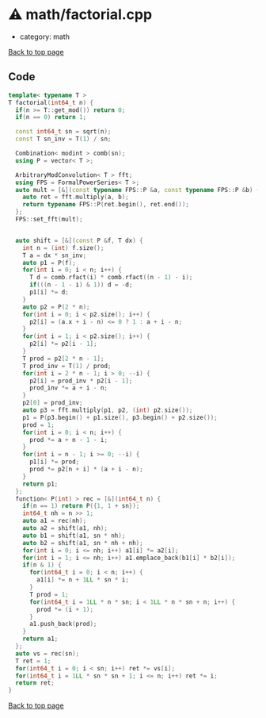 <!-- mathjax config similar to math.stackexchange -->
<script type="text/javascript" async
  src="https://cdnjs.cloudflare.com/ajax/libs/mathjax/2.7.5/MathJax.js?config=TeX-MML-AM_CHTML">
</script>
<script type="text/x-mathjax-config">
  MathJax.Hub.Config({
    TeX: { equationNumbers: { autoNumber: "AMS" }},
    tex2jax: {
      inlineMath: [ ['$','$'] ],
      processEscapes: true
    },
    "HTML-CSS": { matchFontHeight: false },
    displayAlign: "left",
    displayIndent: "2em"
  });
</script>

<script type="text/javascript" src="https://cdnjs.cloudflare.com/ajax/libs/jquery/3.4.1/jquery.min.js"></script>
<script src="https://cdn.jsdelivr.net/npm/jquery-balloon-js@1.1.2/jquery.balloon.min.js" integrity="sha256-ZEYs9VrgAeNuPvs15E39OsyOJaIkXEEt10fzxJ20+2I=" crossorigin="anonymous"></script>
<script type="text/javascript" src="../../assets/js/copy-button.js"></script>
<link rel="stylesheet" href="../../assets/css/copy-button.css" />


# :warning: math/factorial.cpp
* category: math


[Back to top page](../../index.html)



## Code
```cpp
template< typename T >
T factorial(int64_t n) {
  if(n >= T::get_mod()) return 0;
  if(n == 0) return 1;

  const int64_t sn = sqrt(n);
  const T sn_inv = T(1) / sn;

  Combination< modint > comb(sn);
  using P = vector< T >;

  ArbitraryModConvolution< T > fft;
  using FPS = FormalPowerSeries< T >;
  auto mult = [&](const typename FPS::P &a, const typename FPS::P &b) {
    auto ret = fft.multiply(a, b);
    return typename FPS::P(ret.begin(), ret.end());
  };
  FPS::set_fft(mult);


  auto shift = [&](const P &f, T dx) {
    int n = (int) f.size();
    T a = dx * sn_inv;
    auto p1 = P(f);
    for(int i = 0; i < n; i++) {
      T d = comb.rfact(i) * comb.rfact((n - 1) - i);
      if(((n - 1 - i) & 1)) d = -d;
      p1[i] *= d;
    }
    auto p2 = P(2 * n);
    for(int i = 0; i < p2.size(); i++) {
      p2[i] = (a.x + i - n) <= 0 ? 1 : a + i - n;
    }
    for(int i = 1; i < p2.size(); i++) {
      p2[i] *= p2[i - 1];
    }
    T prod = p2[2 * n - 1];
    T prod_inv = T(1) / prod;
    for(int i = 2 * n - 1; i > 0; --i) {
      p2[i] = prod_inv * p2[i - 1];
      prod_inv *= a + i - n;
    }
    p2[0] = prod_inv;
    auto p3 = fft.multiply(p1, p2, (int) p2.size());
    p1 = P(p3.begin() + p1.size(), p3.begin() + p2.size());
    prod = 1;
    for(int i = 0; i < n; i++) {
      prod *= a + n - 1 - i;
    }
    for(int i = n - 1; i >= 0; --i) {
      p1[i] *= prod;
      prod *= p2[n + i] * (a + i - n);
    }
    return p1;
  };
  function< P(int) > rec = [&](int64_t n) {
    if(n == 1) return P({1, 1 + sn});
    int64_t nh = n >> 1;
    auto a1 = rec(nh);
    auto a2 = shift(a1, nh);
    auto b1 = shift(a1, sn * nh);
    auto b2 = shift(a1, sn * nh + nh);
    for(int i = 0; i <= nh; i++) a1[i] *= a2[i];
    for(int i = 1; i <= nh; i++) a1.emplace_back(b1[i] * b2[i]);
    if(n & 1) {
      for(int64_t i = 0; i < n; i++) {
        a1[i] *= n + 1LL * sn * i;
      }
      T prod = 1;
      for(int64_t i = 1LL * n * sn; i < 1LL * n * sn + n; i++) {
        prod *= (i + 1);
      }
      a1.push_back(prod);
    }
    return a1;
  };
  auto vs = rec(sn);
  T ret = 1;
  for(int64_t i = 0; i < sn; i++) ret *= vs[i];
  for(int64_t i = 1LL * sn * sn + 1; i <= n; i++) ret *= i;
  return ret;
}

```

[Back to top page](../../index.html)

